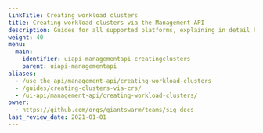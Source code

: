 ```yaml
---
linkTitle: Creating workload clusters
title: Creating workload clusters via the Management API
description: Guides for all supported platforms, explaining in detail how to leverage the Management API to create and manage clusters in a declarative fashion.
weight: 40
menu:
  main:
    identifier: uiapi-managementapi-creatingclusters
    parent: uiapi-managementapi
aliases:
  - /use-the-api/management-api/creating-workload-clusters
  - /guides/creating-clusters-via-crs/
  - /ui-api/management-api/creating-workload-clusters/
owner:
  - https://github.com/orgs/giantswarm/teams/sig-docs
last_review_date: 2021-01-01
---
```

